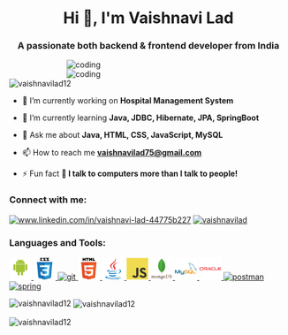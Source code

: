 <h1 align="center">Hi 👋, I'm Vaishnavi Lad</h1>
<h3 align="center">A passionate both backend & frontend developer from India</h3>
<img align="right" alt="coding" width="400" src="https://github.com/user-attachments/assets/c1074bd8-7615-4561-8d4c-a7b7c57fd2df">

<img align="right" alt="coding" width="400" src="https://www.google.com/imgres?q=animated%20coding%20gif&imgurl=https%3A%2F%2Fi.pinimg.com%2Foriginals%2Fe7%2F26%2Fc7%2Fe726c74ac081eed50feee1433d12c998.gif&imgrefurl=https%3A%2F%2Fwww.pinterest.com%2Fpin%2Fhello-dribbble-by-chlo-chassany--717268678168057748%2F&docid=6zN6nteKRMUD4M&tbnid=tkD88475CNPNmM&vet=12ahUKEwiG7cvT5O-LAxUssVYBHYtOCqMQM3oECB4QAA..i&w=800&h=600&hcb=2&ved=2ahUKEwiG7cvT5O-LAxUssVYBHYtOCqMQM3oECB4QAA">

<p align="left"> <img src="https://komarev.com/ghpvc/?username=vaishnavilad12&label=Profile%20views&color=0e75b6&style=flat" alt="vaishnavilad12" /> </p>

- 🔭 I’m currently working on **Hospital Management System**

- 🌱 I’m currently learning **Java, JDBC, Hibernate, JPA, SpringBoot**

- 💬 Ask me about **Java, HTML, CSS, JavaScript, MySQL**

- 📫 How to reach me **vaishnavilad75@gmail.com**

- ⚡ Fun fact **🤖 I talk to computers more than I talk to people!**

<h3 align="left">Connect with me:</h3>
<p align="left">
<a href="https://linkedin.com/in/www.linkedin.com/in/vaishnavi-lad-44775b227" target="blank"><img align="center" src="https://raw.githubusercontent.com/rahuldkjain/github-profile-readme-generator/master/src/images/icons/Social/linked-in-alt.svg" alt="www.linkedin.com/in/vaishnavi-lad-44775b227" height="30" width="40" /></a>
<a href="https://kaggle.com/vaishnavilad" target="blank"><img align="center" src="https://raw.githubusercontent.com/rahuldkjain/github-profile-readme-generator/master/src/images/icons/Social/kaggle.svg" alt="vaishnavilad" height="30" width="40" /></a>
</p>

<h3 align="left">Languages and Tools:</h3>
<p align="left"> <a href="https://developer.android.com" target="_blank" rel="noreferrer"> <img src="https://raw.githubusercontent.com/devicons/devicon/master/icons/android/android-original-wordmark.svg" alt="android" width="40" height="40"/> </a> <a href="https://www.w3schools.com/css/" target="_blank" rel="noreferrer"> <img src="https://raw.githubusercontent.com/devicons/devicon/master/icons/css3/css3-original-wordmark.svg" alt="css3" width="40" height="40"/> </a> <a href="https://git-scm.com/" target="_blank" rel="noreferrer"> <img src="https://www.vectorlogo.zone/logos/git-scm/git-scm-icon.svg" alt="git" width="40" height="40"/> </a> <a href="https://www.w3.org/html/" target="_blank" rel="noreferrer"> <img src="https://raw.githubusercontent.com/devicons/devicon/master/icons/html5/html5-original-wordmark.svg" alt="html5" width="40" height="40"/> </a> <a href="https://www.java.com" target="_blank" rel="noreferrer"> <img src="https://raw.githubusercontent.com/devicons/devicon/master/icons/java/java-original.svg" alt="java" width="40" height="40"/> </a> <a href="https://developer.mozilla.org/en-US/docs/Web/JavaScript" target="_blank" rel="noreferrer"> <img src="https://raw.githubusercontent.com/devicons/devicon/master/icons/javascript/javascript-original.svg" alt="javascript" width="40" height="40"/> </a> <a href="https://www.mongodb.com/" target="_blank" rel="noreferrer"> <img src="https://raw.githubusercontent.com/devicons/devicon/master/icons/mongodb/mongodb-original-wordmark.svg" alt="mongodb" width="40" height="40"/> </a> <a href="https://www.mysql.com/" target="_blank" rel="noreferrer"> <img src="https://raw.githubusercontent.com/devicons/devicon/master/icons/mysql/mysql-original-wordmark.svg" alt="mysql" width="40" height="40"/> </a> <a href="https://www.oracle.com/" target="_blank" rel="noreferrer"> <img src="https://raw.githubusercontent.com/devicons/devicon/master/icons/oracle/oracle-original.svg" alt="oracle" width="40" height="40"/> </a> <a href="https://postman.com" target="_blank" rel="noreferrer"> <img src="https://www.vectorlogo.zone/logos/getpostman/getpostman-icon.svg" alt="postman" width="40" height="40"/> </a> <a href="https://spring.io/" target="_blank" rel="noreferrer"> <img src="https://www.vectorlogo.zone/logos/springio/springio-icon.svg" alt="spring" width="40" height="40"/> </a> </p>

<p><img align="left" src="https://github-readme-stats.vercel.app/api/top-langs?username=vaishnavilad12&show_icons=true&locale=en&layout=compact" alt="vaishnavilad12" /></p>

<p>&nbsp;<img align="center" src="https://github-readme-stats.vercel.app/api?username=vaishnavilad12&show_icons=true&locale=en" alt="vaishnavilad12" /></p>

<p><img align="center" src="https://github-readme-streak-stats.herokuapp.com/?user=vaishnavilad12&" alt="vaishnavilad12" /></p>

<!--
**VaishnaviLad12/VaishnaviLad12** is a ✨ _special_ ✨ repository because its `README.md` (this file) appears on your GitHub profile.

Here are some ideas to get you started:

- 🔭 I’m currently working on ...
- 🌱 I’m currently learning ...
- 👯 I’m looking to collaborate on ...
- 🤔 I’m looking for help with ...
- 💬 Ask me about ...
- 📫 How to reach me: ...
- 😄 Pronouns: ...
- ⚡ Fun fact: ...
-->
